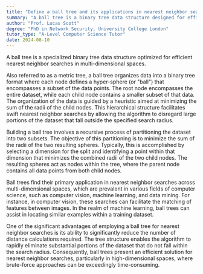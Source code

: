 ```yaml
---
title: "Define a ball tree and its applications in nearest neighbor searches"
summary: "A ball tree is a binary tree data structure designed for efficient nearest neighbour searches in multi-dimensional spaces."
author: "Prof. Lucas Scott"
degree: "PhD in Network Security, University College London"
tutor_type: "A-Level Computer Science Tutor"
date: 2024-08-10
---
```


A ball tree is a specialized binary tree data structure optimized for efficient nearest neighbor searches in multi-dimensional spaces.

Also referred to as a metric tree, a ball tree organizes data into a binary tree format where each node defines a hyper-sphere (or "ball") that encompasses a subset of the data points. The root node encompasses the entire dataset, while each child node contains a smaller subset of that data. The organization of the data is guided by a heuristic aimed at minimizing the sum of the radii of the child nodes. This hierarchical structure facilitates swift nearest neighbor searches by allowing the algorithm to disregard large portions of the dataset that fall outside the specified search radius.

Building a ball tree involves a recursive process of partitioning the dataset into two subsets. The objective of this partitioning is to minimize the sum of the radii of the two resulting spheres. Typically, this is accomplished by selecting a dimension for the split and identifying a point within that dimension that minimizes the combined radii of the two child nodes. The resulting spheres act as nodes within the tree, where the parent node contains all data points from both child nodes.

Ball trees find their primary application in nearest neighbor searches across multi-dimensional spaces, which are prevalent in various fields of computer science, such as computer vision, machine learning, and data mining. For instance, in computer vision, these searches can facilitate the matching of features between images. In the realm of machine learning, ball trees can assist in locating similar examples within a training dataset.

One of the significant advantages of employing a ball tree for nearest neighbor searches is its ability to significantly reduce the number of distance calculations required. The tree structure enables the algorithm to rapidly eliminate substantial portions of the dataset that do not fall within the search radius. Consequently, ball trees present an efficient solution for nearest neighbor searches, particularly in high-dimensional spaces, where brute-force approaches can be exceedingly time-consuming.
    